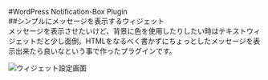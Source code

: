 #WordPress Notification-Box Plugin  
##シンプルにメッセージを表示するウィジェット  
メッセージを表示させたいけど、背景に色を使用したりしたい時はテキストウィジェットだと少し面倒。HTMLをなるべく書かずにちょっとしたメッセージを表示出来たら良いなという事で作ったプラグインです。

![ウィジェット設定画面](http://i0.wp.com/yotsuba-d.com/blog/wp-content/uploads/2014/02/messagebox1.pn "ウィジェット")
